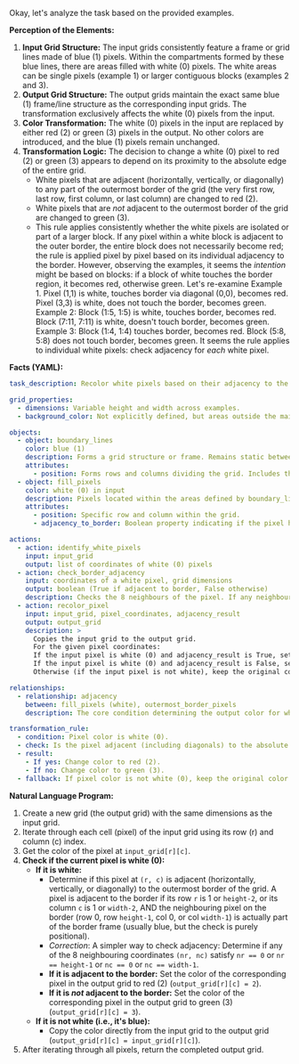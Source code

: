 Okay, let's analyze the task based on the provided examples.

**Perception of the Elements:**

1.  **Input Grid Structure:** The input grids consistently feature a frame or grid lines made of blue (1) pixels. Within the compartments formed by these blue lines, there are areas filled with white (0) pixels. The white areas can be single pixels (example 1) or larger contiguous blocks (examples 2 and 3).
2.  **Output Grid Structure:** The output grids maintain the exact same blue (1) frame/line structure as the corresponding input grids. The transformation exclusively affects the white (0) pixels from the input.
3.  **Color Transformation:** The white (0) pixels in the input are replaced by either red (2) or green (3) pixels in the output. No other colors are introduced, and the blue (1) pixels remain unchanged.
4.  **Transformation Logic:** The decision to change a white (0) pixel to red (2) or green (3) appears to depend on its proximity to the absolute edge of the entire grid.
    *   White pixels that are adjacent (horizontally, vertically, or diagonally) to any part of the outermost border of the grid (the very first row, last row, first column, or last column) are changed to red (2).
    *   White pixels that are *not* adjacent to the outermost border of the grid are changed to green (3).
    *   This rule applies consistently whether the white pixels are isolated or part of a larger block. If any pixel within a white block is adjacent to the outer border, the entire block does not necessarily become red; the rule is applied pixel by pixel based on its individual adjacency to the border. However, observing the examples, it seems the *intention* might be based on blocks: if a block of white touches the border region, it becomes red, otherwise green. Let's re-examine Example 1. Pixel (1,1) is white, touches border via diagonal (0,0), becomes red. Pixel (3,3) is white, does not touch the border, becomes green. Example 2: Block (1:5, 1:5) is white, touches border, becomes red. Block (7:11, 7:11) is white, doesn't touch border, becomes green. Example 3: Block (1:4, 1:4) touches border, becomes red. Block (5:8, 5:8) does not touch border, becomes green. It seems the rule applies to individual white pixels: check adjacency for *each* white pixel.

**Facts (YAML):**


```yaml
task_description: Recolor white pixels based on their adjacency to the grid's outer border.

grid_properties:
  - dimensions: Variable height and width across examples.
  - background_color: Not explicitly defined, but areas outside the main pattern are typically blue (1).

objects:
  - object: boundary_lines
    color: blue (1)
    description: Forms a grid structure or frame. Remains static between input and output.
    attributes:
      - position: Forms rows and columns dividing the grid. Includes the outermost border.
  - object: fill_pixels
    color: white (0) in input
    description: Pixels located within the areas defined by boundary_lines. These are the pixels subject to transformation.
    attributes:
      - position: Specific row and column within the grid.
      - adjacency_to_border: Boolean property indicating if the pixel has at least one neighbour (including diagonals) located on the outermost row or column of the grid.

actions:
  - action: identify_white_pixels
    input: input_grid
    output: list of coordinates of white (0) pixels
  - action: check_border_adjacency
    input: coordinates of a white pixel, grid dimensions
    output: boolean (True if adjacent to border, False otherwise)
    description: Checks the 8 neighbours of the pixel. If any neighbour's row is 0 or max_row-1, or column is 0 or max_col-1, returns True.
  - action: recolor_pixel
    input: input_grid, pixel_coordinates, adjacency_result
    output: output_grid
    description: >
      Copies the input grid to the output grid.
      For the given pixel coordinates:
      If the input pixel is white (0) and adjacency_result is True, set the output pixel to red (2).
      If the input pixel is white (0) and adjacency_result is False, set the output pixel to green (3).
      Otherwise (if the input pixel is not white), keep the original color in the output grid.

relationships:
  - relationship: adjacency
    between: fill_pixels (white), outermost_border_pixels
    description: The core condition determining the output color for white pixels. Adjacency includes horizontal, vertical, and diagonal neighbours.

transformation_rule:
  - condition: Pixel color is white (0).
  - check: Is the pixel adjacent (including diagonals) to the absolute outermost border of the grid?
  - result:
    - If yes: Change color to red (2).
    - If no: Change color to green (3).
  - fallback: If pixel color is not white (0), keep the original color.
```


**Natural Language Program:**

1.  Create a new grid (the output grid) with the same dimensions as the input grid.
2.  Iterate through each cell (pixel) of the input grid using its row (r) and column (c) index.
3.  Get the color of the pixel at `input_grid[r][c]`.
4.  **Check if the current pixel is white (0):**
    *   **If it is white:**
        *   Determine if this pixel at `(r, c)` is adjacent (horizontally, vertically, or diagonally) to the outermost border of the grid. A pixel is adjacent to the border if its row `r` is 1 or `height-2`, or its column `c` is 1 or `width-2`, AND the neighbouring pixel on the border (row 0, row `height-1`, col 0, or col `width-1`) is actually part of the border frame (usually blue, but the check is purely positional).
        *   *Correction*: A simpler way to check adjacency: Determine if any of the 8 neighbouring coordinates `(nr, nc)` satisfy `nr == 0` or `nr == height-1` or `nc == 0` or `nc == width-1`.
        *   **If it is adjacent to the border:** Set the color of the corresponding pixel in the output grid to red (2) (`output_grid[r][c] = 2`).
        *   **If it is *not* adjacent to the border:** Set the color of the corresponding pixel in the output grid to green (3) (`output_grid[r][c] = 3`).
    *   **If it is not white (i.e., it's blue):**
        *   Copy the color directly from the input grid to the output grid (`output_grid[r][c] = input_grid[r][c]`).
5.  After iterating through all pixels, return the completed output grid.